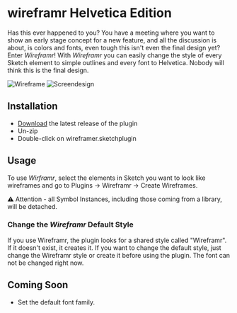 # wireframr Helvetica Edition

Has this ever happened to you? You have a meeting where you want to show an early stage concept for a new feature, and all the discussion is about, is colors and fonts, even tough this isn't even the final design yet?
Enter *Wireframr*! With *Wireframr* you can easily change the style of every Sketch element to simple outlines and every font to Helvetica. Nobody will think this is the final design.


![Wireframe](assets/example_wireframes.png?raw=true "Wireframe")    ![Screendesign](assets/example_screendesign.png?raw=true "Screendesign")

## Installation

- [Download](../../releases/download/v1.0.0/wireframr.sketchplugin.zip) the latest release of the plugin
- Un-zip
- Double-click on wireframer.sketchplugin

## Usage

To use *Wirframr*, select the elements in Sketch you want to look like wireframes and go to Plugins -> Wireframr -> Create Wireframes.

:warning: Attention - all Symbol Instances, including those coming from a library,  will be detached.

### Change the *Wireframr* Default Style

If you use Wireframr, the plugin looks for a shared style called "Wireframr". If it doesn't exist, it creates it. If you want to change the default style, just change the Wireframr style or create it before using the plugin. The font can not be changed right now. 

## Coming Soon

- Set the default font family.
